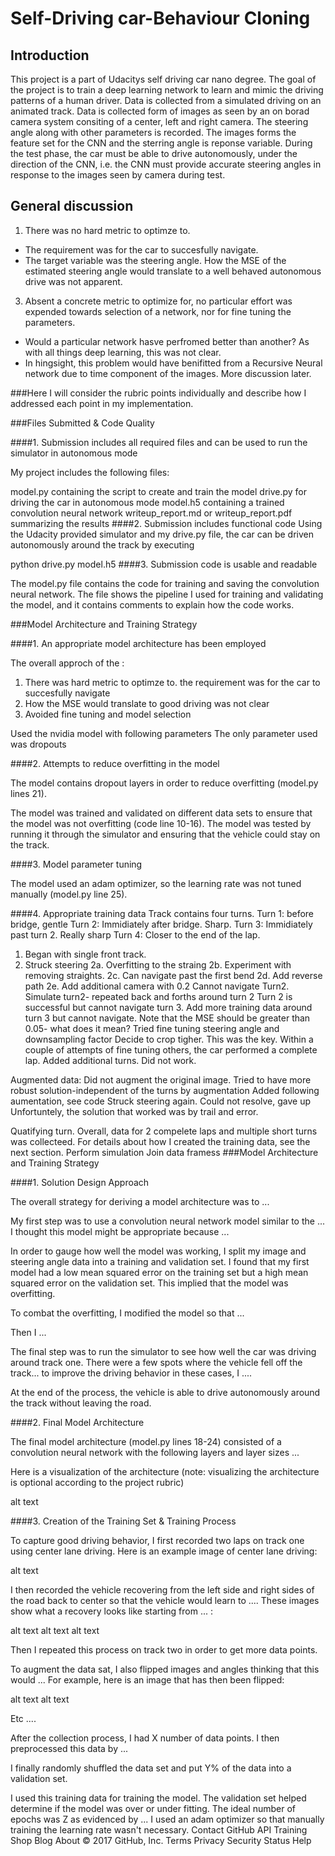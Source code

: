 # Self-Driving car-Behaviour Cloning
## Introduction
This project is a part of Udacitys self driving car nano degree.
The goal of the project is to train a deep learning network to learn and mimic the driving patterns of a human driver. Data is collected from a simulated driving on an animated track. Data is collected form of images as seen by an on borad camera system consiting of a center, left and right camera. The steering angle along with other parameters is recorded. The images forms the feature set for the CNN and the sterring angle is reponse variable. During the test phase, the car must be able to drive autonomously, under the direction of the CNN, i.e. the CNN must provide accurate steering angles in response to the images seen by camera during test.

## General discussion
1. There was no hard metric to optimze to. 
  * The requirement was for the car to succesfully navigate. 
  * The target variable was the steering angle. How the MSE of the estimated steering angle would translate to a well behaved autonomous drive was not apparent.
3. Absent a concrete metric to optimize for, no particular effort was expended towards selection of a network, nor for fine tuning the parameters. 
  * Would a particular network hasve perfromed better than another? As with all things deep learning, this was not clear. 
  * In hingsight, this problem would have benifitted from a Recursive Neural network due to time component of the images. More discussion later.

###Here I will consider the rubric points individually and describe how I addressed each point in my implementation.

###Files Submitted & Code Quality

####1. Submission includes all required files and can be used to run the simulator in autonomous mode

My project includes the following files:

model.py containing the script to create and train the model
drive.py for driving the car in autonomous mode
model.h5 containing a trained convolution neural network
writeup_report.md or writeup_report.pdf summarizing the results
####2. Submission includes functional code Using the Udacity provided simulator and my drive.py file, the car can be driven autonomously around the track by executing

python drive.py model.h5
####3. Submission code is usable and readable

The model.py file contains the code for training and saving the convolution neural network. The file shows the pipeline I used for training and validating the model, and it contains comments to explain how the code works.

###Model Architecture and Training Strategy

####1. An appropriate model architecture has been employed

The overall approch of the :
1. There was hard metric to optimze to. the requirement was for the car to succesfully navigate
2. How the MSE would translate to good driving was not clear
3. Avoided fine tuning and model selection

Used the nvidia model with following parameters
The only parameter used was dropouts

####2. Attempts to reduce overfitting in the model

The model contains dropout layers in order to reduce overfitting (model.py lines 21).

The model was trained and validated on different data sets to ensure that the model was not overfitting (code line 10-16). The model was tested by running it through the simulator and ensuring that the vehicle could stay on the track.

####3. Model parameter tuning

The model used an adam optimizer, so the learning rate was not tuned manually (model.py line 25).

####4. Appropriate training data
Track contains four turns.
Turn 1: before bridge, gentle
Turn 2: Immidiately after bridge. Sharp.
Turn 3: Immidiately past turn 2. Really sharp
Turn 4: Closer to the end of the lap.
1. Began with single front track. 
2. Struck steering
2a. Overfitting to the straing
2b. Experiment with removing straights.
2c. Can navigate past the first bend
2d. Add reverse path
2e. Add additional camera with 0.2
Cannot navigate Turn2.
Simulate turn2- repeated back and forths around turn 2
Turn 2 is successful but cannot navigate turn 3.
Add more training data around turn 3 but cannot navigate.
Note that the MSE should be greater than 0.05- what does it mean?
Tried fine tuning steering angle  and downsampling factor
Decide to crop tigher. This was the key. Within a couple of attempts of fine tuning others, the car performed a complete lap.
Added additional turns. Did not work.

Augmented data:
Did not augment the original image.
Tried to have more robust solution-independent of the turns by augmentation
Added following aumentation, see code
Struck steering again. Could not resolve, gave up
Unfortuntely, the solution that worked was by trail and error.


Quatifying turn.
Overall, data for 2 compelete laps and multiple short turns was collecteed. 
For details about how I created the training data, see the next section.
Perform simulation
Join data framess
###Model Architecture and Training Strategy

####1. Solution Design Approach

The overall strategy for deriving a model architecture was to ...

My first step was to use a convolution neural network model similar to the ... I thought this model might be appropriate because ...

In order to gauge how well the model was working, I split my image and steering angle data into a training and validation set. I found that my first model had a low mean squared error on the training set but a high mean squared error on the validation set. This implied that the model was overfitting.

To combat the overfitting, I modified the model so that ...

Then I ...

The final step was to run the simulator to see how well the car was driving around track one. There were a few spots where the vehicle fell off the track... to improve the driving behavior in these cases, I ....

At the end of the process, the vehicle is able to drive autonomously around the track without leaving the road.

####2. Final Model Architecture

The final model architecture (model.py lines 18-24) consisted of a convolution neural network with the following layers and layer sizes ...

Here is a visualization of the architecture (note: visualizing the architecture is optional according to the project rubric)

alt text

####3. Creation of the Training Set & Training Process

To capture good driving behavior, I first recorded two laps on track one using center lane driving. Here is an example image of center lane driving:

alt text

I then recorded the vehicle recovering from the left side and right sides of the road back to center so that the vehicle would learn to .... These images show what a recovery looks like starting from ... :

alt text alt text alt text

Then I repeated this process on track two in order to get more data points.

To augment the data sat, I also flipped images and angles thinking that this would ... For example, here is an image that has then been flipped:

alt text alt text

Etc ....

After the collection process, I had X number of data points. I then preprocessed this data by ...

I finally randomly shuffled the data set and put Y% of the data into a validation set.

I used this training data for training the model. The validation set helped determine if the model was over or under fitting. The ideal number of epochs was Z as evidenced by ... I used an adam optimizer so that manually training the learning rate wasn't necessary.
Contact GitHub API Training Shop Blog About
© 2017 GitHub, Inc. Terms Privacy Security Status Help

